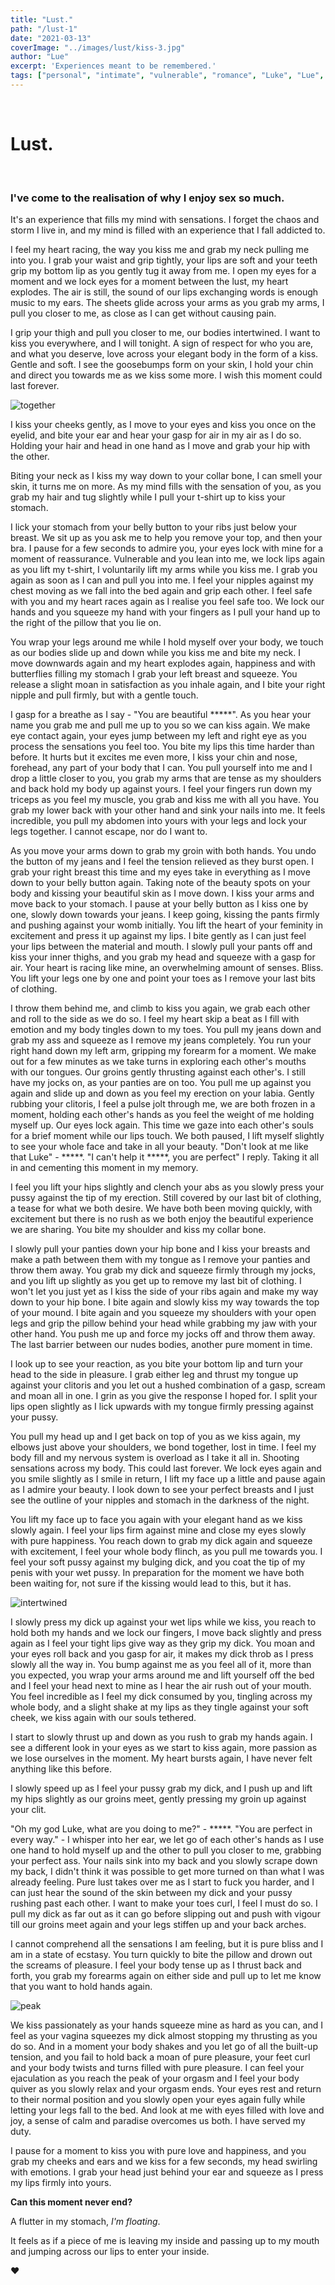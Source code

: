 ```yaml
---
title: "Lust."
path: "/lust-1"
date: "2021-03-13"
coverImage: "../images/lust/kiss-3.jpg"
author: "Lue"
excerpt: 'Experiences meant to be remembered.'
tags: ["personal", "intimate", "vulnerable", "romance", "Luke", "Lue", "love in another form?"]
---
```


&nbsp;
# Lust.

&nbsp;

### I've come to the realisation of why I enjoy sex so much.

It's an experience that fills my mind with sensations. I forget the chaos and storm I live in, and my mind is filled with an experience that I fall addicted to.

I feel my heart racing, the way you kiss me and grab my neck pulling me into you. I grab your waist and grip tightly, your lips are soft and your teeth grip my bottom lip as you gently tug it away from me. I open my eyes for a moment and we lock eyes for a moment between the lust, my heart explodes. The air is still, the sound of our lips exchanging words is enough music to my ears. The sheets glide across your arms as you grab my arms, I pull you closer to me, as close as I can get without causing pain.

I grip your thigh and pull you closer to me, our bodies intertwined. I want to kiss you everywhere, and I will tonight. A sign of respect for who you are, and what you deserve, love across your elegant body in the form of a kiss. Gentle and soft. I see the goosebumps form on your skin, I hold your chin and direct you towards me as we kiss some more. I wish this moment could last forever.

![together](../images/lust/together.jpg)

I kiss your cheeks gently, as I move to your eyes and kiss you once on the eyelid, and bite your ear and hear your gasp for air in my air as I do so. Holding your hair and head in one hand as I move and grab your hip with the other.

Biting your neck as I kiss my way down to your collar bone, I can smell your skin, it turns me on more. As my mind fills with the sensation of you, as you grab my hair and tug slightly while I pull your t-shirt up to kiss your stomach.

I lick your stomach from your belly button to your ribs just below your breast. We sit up as you ask me to help you remove your top, and then your bra. I pause for a few seconds to admire you, your eyes lock with mine for a moment of reassurance. Vulnerable and you lean into me, we lock lips again as you lift my t-shirt, I voluntarily lift my arms while you kiss me. I grab you again as soon as I can and pull you into me. I feel your nipples against my chest moving as we fall into the bed again and grip each other. I feel safe with you and my heart races again as I realise you feel safe too. We lock our hands and you squeeze my hand with your fingers as I pull your hand up to the right of the pillow that you lie on.

You wrap your legs around me while I hold myself over your body, we touch as our bodies slide up and down while you kiss me and bite my neck. I move downwards again and my heart explodes again, happiness and with butterflies filling my stomach I grab your left breast and squeeze. You release a slight moan in satisfaction as you inhale again, and I bite your right nipple and pull firmly, but with a gentle touch. 

I gasp for a breathe as I say - "You are beautiful \*\*\*\*\*". As you hear your name you grab me and pull me up to you so we can kiss again. We make eye contact again, your eyes jump between my left and right eye as you process the sensations you feel too. You bite my lips this time harder than before. It hurts but it excites me even more, I kiss your chin and nose, forehead, any part of your body that I can. You pull yourself into me and I drop a little closer to you, you grab my arms that are tense as my shoulders and back hold my body up against yours. I feel your fingers run down my triceps as you feel my muscle, you grab and kiss me with all you have. You grab my lower back with your other hand and sink your nails into me. It feels incredible, you pull my abdomen into yours with your legs and lock your legs together. I cannot escape, nor do I want to.

As you move your arms down to grab my groin with both hands. You undo the button of my jeans and I feel the tension relieved as they burst open. I grab your right breast this time and my eyes take in everything as I move down to your belly button again. Taking note of the beauty spots on your body and kissing your beautiful skin as I move down. I kiss your arms and move back to your stomach. I pause at your belly button as I kiss one by one, slowly down towards your jeans. I keep going, kissing the pants firmly and pushing against your womb initially. You lift the heart of your feminity in excitement and press it up against my lips. I bite gently as I can just feel your lips between the material and mouth. I slowly pull your pants off and kiss your inner thighs, and you grab my head and squeeze with a gasp for air. Your heart is racing like mine, an overwhelming amount of senses. Bliss. You lift your legs one by one and point your toes as I remove your last bits of clothing. 

I throw them behind me, and climb to kiss you again, we grab each other and roll to the side as we do so. I feel my heart skip a beat as I fill with emotion and my body tingles down to my toes. You pull my jeans down and grab my ass and squeeze as I remove my jeans completely. You run your right hand down my left arm, gripping my forearm for a moment. We make out for a few minutes as we take turns in exploring each other's mouths with our tongues. Our groins gently thrusting against each other's. I still have my jocks on, as your panties are on too. You pull me up against you again and slide up and down as you feel my erection on your labia. Gently rubbing your clitoris, I feel a pulse jolt through me, we are both frozen in a moment, holding each other's hands as you feel the weight of me holding myself up. Our eyes lock again. This time we gaze into each other's souls for a brief moment while our lips touch. We both paused, I lift myself slightly to see your whole face and take in all your beauty. "Don't look at me like that Luke" - \*\*\*\*\*. "I can't help it \*\*\*\*\*, you are perfect" I reply. Taking it all in and cementing this moment in my memory.

I feel you lift your hips slightly and clench your abs as you slowly press your pussy against the tip of my erection. Still covered by our last bit of clothing, a tease for what we both desire. We have both been moving quickly, with excitement but there is no rush as we both enjoy the beautiful experience we are sharing. You bite my shoulder and kiss my collar bone.

I slowly pull your panties down your hip bone and I kiss your breasts and make a path between them with my tongue as I remove your panties and throw them away. You grab my dick and squeeze firmly through my jocks, and you lift up slightly as you get up to remove my last bit of clothing. I won't let you just yet as I kiss the side of your ribs again and make my way down to your hip bone. I bite again and slowly kiss my way towards the top of your mound. I bite again and you squeeze my shoulders with your open legs and grip the pillow behind your head while grabbing my jaw with your other hand. You push me up and force my jocks off and throw them away. The last barrier between our nudes bodies, another pure moment in time.

I look up to see your reaction, as you bite your bottom lip and turn your head to the side in pleasure. I grab either leg and thrust my tongue up against your clitoris and you let out a hushed combination of a gasp, scream and moan all in one. I grin as you give the response I hoped for. I split your lips open slightly as I lick upwards with my tongue firmly pressing against your pussy.

You pull my head up and I get back on top of you as we kiss again, my elbows just above your shoulders, we bond together, lost in time. I feel my body fill and my nervous system is overload as I take it all in. Shooting sensations across my body. This could last forever. We lock eyes again and you smile slightly as I smile in return, I lift my face up a little and pause again as I admire your beauty. I look down to see your perfect breasts and I just see the outline of your nipples and stomach in the darkness of the night.

You lift my face up to face you again with your elegant hand as we kiss slowly again. I feel your lips firm against mine and close my eyes slowly with pure happiness. You reach down to grab my dick again and squeeze with excitement, I feel your whole body flinch, as you pull me towards you. I feel your soft pussy against my bulging dick, and you coat the tip of my penis with your wet pussy. In preparation for the moment we have both been waiting for, not sure if the kissing would lead to this, but it has.

![intertwined](../images/lust/intertwined.jpg)

I slowly press my dick up against your wet lips while we kiss, you reach to hold both my hands and we lock our fingers, I move back slightly and press again as I feel your tight lips give way as they grip my dick. You moan and your eyes roll back and you gasp for air, it makes my dick throb as I press slowly all the way in. You bump against me as you feel all of it, more than you expected, you wrap your arms around me and lift yourself off the bed and I feel your head next to mine as I hear the air rush out of your mouth. You feel incredible as I feel my dick consumed by you, tingling across my whole body, and a slight shake at my lips as they tingle against your soft cheek, we kiss again with our souls tethered.

I start to slowly thrust up and down as you rush to grab my hands again. I see a different look in your eyes as we start to kiss again, more passion as we lose ourselves in the moment. My heart bursts again, I have never felt anything like this before.

I slowly speed up as I feel your pussy grab my dick, and I push up and lift my hips slightly as our groins meet, gently pressing my groin up against your clit. 

"Oh my god Luke, what are you doing to me?" - \*\*\*\*\*. "You are perfect in every way." - I whisper into her ear, we let go of each other's hands as I use one hand to hold myself up and the other to pull you closer to me, grabbing your perfect ass. Your nails sink into my back and you slowly scrape down my back, I didn't think it was possible to get more turned on than what I was already feeling. Pure lust takes over me as I start to fuck you harder, and I can just hear the sound of the skin between my dick and your pussy rushing past each other. I want to make your toes curl, I feel I must do so. I pull my dick as far out as it can go before slipping out and push with vigour till our groins meet again and your legs stiffen up and your back arches.

I cannot comprehend all the sensations I am feeling, but it is pure bliss and I am in a state of ecstasy. You turn quickly to bite the pillow and drown out the screams of pleasure. I feel your body tense up as I thrust back and forth, you grab my forearms again on either side and pull up to let me know that you want to hold hands again.

![peak](../images/lust/peak.jpg)

We kiss passionately as your hands squeeze mine as hard as you can, and I feel as your vagina squeezes my dick almost stopping my thrusting as you do so. And in a moment your body shakes and you let go of all the built-up tension, and you fail to hold back a moan of pure pleasure, your feet curl and your body twists and turns filled with pure pleasure. I can feel your ejaculation as you reach the peak of your orgasm and I feel your body quiver as you slowly relax and your orgasm ends. Your eyes rest and return to their normal position and you slowly open your eyes again fully while letting your legs fall to the bed. And look at me with eyes filled with love and joy, a sense of calm and paradise overcomes us both. I have served my duty.

I pause for a moment to kiss you with pure love and happiness, and you grab my cheeks and ears and we kiss for a few seconds, my head swirling with emotions. I grab your head just behind your ear and squeeze as I press my lips firmly into yours. 

**Can this moment never end?**

A flutter in my stomach, <span style="text-shadow: 0px 2px 3px rgb(255, 255, 255, 0.7);">*I'm floating*</span>. 

It feels as if a piece of me is leaving my inside and passing up to my mouth and jumping across our lips to enter your inside. 

❤️
